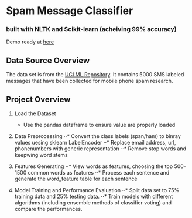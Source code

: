 # Spam Message Classifier 
### built with NLTK and Scikit-learn (acheiving 99% accuracy)
Demo ready at [here](https://ssharonctw.github.io/SpamFilterProject/)

## Data Source Overview
The data set is from the [UCI ML Repository](https://archive.ics.uci.edu/ml/datasets/sms+spam+collection). It contains 5000 SMS labeled messages that have been collected for mobile phone spam research. 

## Project Overview
1. Load the Dataset 
    * Use the pandas dataframe to ensure value are properly loaded

2. Data Preprocessing</summary>
⋅⋅* Convert the class labels (span/ham) to binray values uesing sklearn LabelEncoder
⋅⋅* Replace email address, url, phonenumbers with generic representation
⋅⋅* Remove stop words and keepwing word stems

3. Features Generating</summary>
⋅⋅* View words as features, choosing the top 500-1500 common words as features
⋅⋅* Process each sentence and generate the word_feature table for each sentence

4. Model Training and Performance Evaluation</summary>
⋅⋅* Split data set to 75% training data and 25% testing data. 
⋅⋅* Train models with different algorithms (including ensemble methods of classifier voting) and compare the performances.

